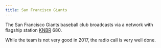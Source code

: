 ```yaml
---
title: San Francisco Giants
---
```

The San Francisco Giants baseball club broadcasts via a network
with flagship station [KNBR] 680.

[KNBR]:../../../radio/am-broadcast/knbr/

While the team is not very good in 2017, the radio call
is very well done.
